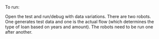 To run:

Open the test and run/debug with data variations. 
There are two robots. One generates test data and one is the actual flow (which determines the type of loan based on years and amount). 
The robots need to be run one after another. 